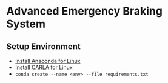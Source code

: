# Advanced Emergency Braking System 

## Setup Environment
- [Install Anaconda for Linux](https://docs.anaconda.com/anaconda/install/linux/)
- [Install CARLA for Linux](https://carla.readthedocs.io/en/0.9.11/start_quickstart/)
- `conda create --name <env> --file requirements.txt`
